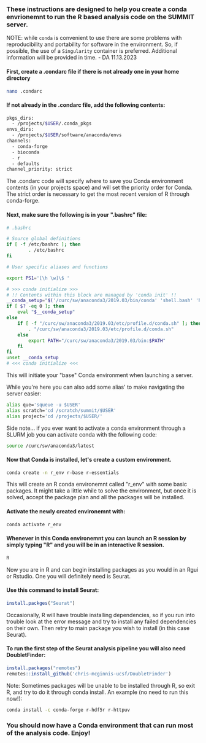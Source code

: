 ### These instructions are designed to help you create a conda envrionemnt to run the R based analysis code on the SUMMIT server.

NOTE: while `conda` is convenient to use there are some problems with reproducibility and portability for software in the environment. So, if possible, the use of a `Singularity` container is preferred. Additional information will be provided in time. - DA 11.13.2023

#### First, create a .condarc file if there is not already one in your home directory
```sh
nano .condarc
```
#### If not already in the .condarc file, add the following contents:
```sh
pkgs_dirs:
  - /projects/$USER/.conda_pkgs
envs_dirs:
  - /projects/$USER/software/anaconda/envs
channels:
  - conda-forge
  - bioconda
  - r
  - defaults
channel_priority: strict
```
The .condarc code will specify where to save you Conda environment contents (in your projects space) and will set the priority order for Conda. The strict order is necessary to get the most recent version of R through conda-forge.

#### Next, make sure the following is in your ".bashrc" file:
```sh
# .bashrc

# Source global definitions
if [ -f /etc/bashrc ]; then
        . /etc/bashrc
fi

# User specific aliases and functions

export PS1='[\h \w]\$ '

# >>> conda initialize >>>
# !! Contents within this block are managed by 'conda init' !!
__conda_setup="$('/curc/sw/anaconda3/2019.03/bin/conda' 'shell.bash' 'hook' 2> /dev/null)"
if [ $? -eq 0 ]; then
    eval "$__conda_setup"
else
    if [ -f "/curc/sw/anaconda3/2019.03/etc/profile.d/conda.sh" ]; then
        . "/curc/sw/anaconda3/2019.03/etc/profile.d/conda.sh"
    else
        export PATH="/curc/sw/anaconda3/2019.03/bin:$PATH"
    fi
fi
unset __conda_setup
# <<< conda initialize <<<
```
This will initiate your "base" Conda environment when launching a server.


While you're here you can also add some alias' to make navigating the server easier:
```sh
alias que='squeue -u $USER'
alias scratch='cd /scratch/summit/$USER'
alias project='cd /projects/$USER/'
```

Side note... if you ever want to activate a conda environment through a SLURM job you can activate conda with the following code:
```sh
source /curc/sw/anaconda3/latest
```

#### Now that Conda is installed, let's create a custom environment.
```sh
conda create -n r_env r-base r-essentials
```
This will create an R conda environemnt called "r_env" with some basic packages. It might take a little while to solve the environment, but once it is solved, accept the package plan and all the packages will be installed.

#### Activate the newly created environemnt with:
```sh
conda activate r_env
```

#### Whenever in this Conda environemnt you can launch an R session by simply typing "R" and you will be in an interactive R session.
```sh
R
```
Now you are in R and can begin installing packages as you would in an Rgui or Rstudio. One you will definitely need is Seurat.

#### Use this command to install Seurat:
```r
install.packges("Seurat")
```
Occasionally, R will have trouble installing dependencies, so if you run into trouble look at the error message and try to install any failed dependencies on their own. Then retry to main package you wish to install (in this case Seurat).


#### To run the first step of the Seurat analysis pipeline you will also need DoubletFinder:
```r
install.packages("remotes")
remotes::install_github('chris-mcginnis-ucsf/DoubletFinder')
```


Note: Sometimes packages will be unable to be installed through R, so exit R, and try to do it through conda install. An example (no need to run this now!):
```sh
conda install -c conda-forge r-hdf5r r-httpuv
```

### You should now have a Conda environment that can run most of the analysis code. Enjoy!
